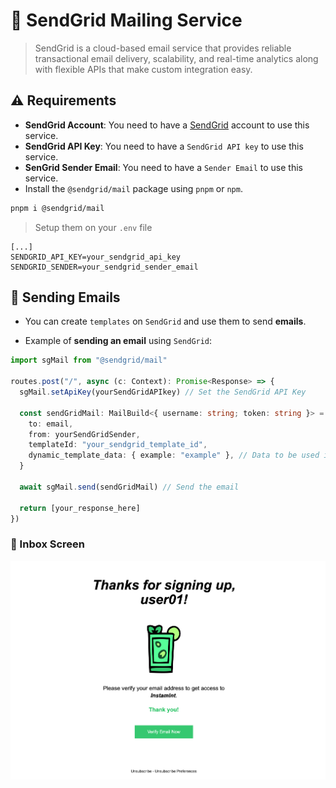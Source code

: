 # 🐥 SendGrid Mailing Service

> SendGrid is a cloud-based email service that provides reliable transactional email delivery, scalability, and
> real-time analytics along with flexible APIs that make custom integration easy.

## ⚠️ Requirements

- **SendGrid Account**: You need to have a [SendGrid](https://sendgrid.com/) account to use this service.
- **SendGrid API Key**: You need to have a `SendGrid API key` to use this service.
- **SenGrid Sender Email**: You need to have a `Sender Email` to use this service.
- Install the `@sendgrid/mail` package using `pnpm` or `npm`.

```bash
pnpm i @sendgrid/mail
```

> Setup them on your `.env` file

```env
[...]
SENDGRID_API_KEY=your_sendgrid_api_key
SENDGRID_SENDER=your_sendgrid_sender_email
```

## 📨 Sending Emails

- You can create `templates` on `SendGrid` and use them to send **emails**.

- Example of **sending an email** using `SendGrid`:

```ts
import sgMail from "@sendgrid/mail"

routes.post("/", async (c: Context): Promise<Response> => {
  sgMail.setApiKey(yourSendGridAPIkey) // Set the SendGrid API Key

  const sendGridMail: MailBuild<{ username: string; token: string }> = {
    to: email,
    from: yourSendGridSender,
    templateId: "your_sendgrid_template_id",
    dynamic_template_data: { example: "example" }, // Data to be used in the template
  }

  await sgMail.send(sendGridMail) // Send the email

  return [your_response_here]
})
```

### 🚀 Inbox Screen

![img.png](img.png)
